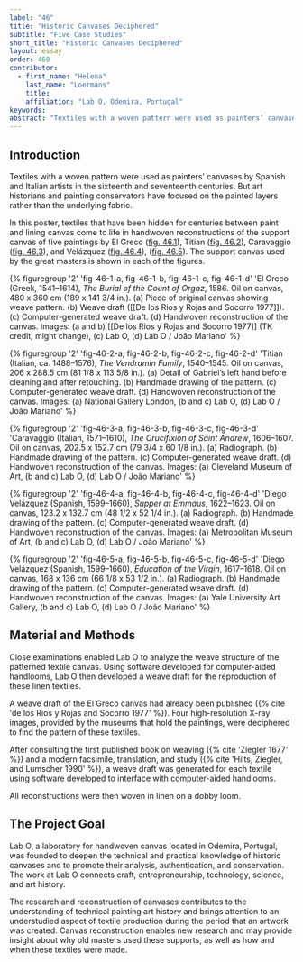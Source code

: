 ```yaml
---
label: "46"
title: "Historic Canvases Deciphered"
subtitle: "Five Case Studies"
short_title: "Historic Canvases Deciphered"
layout: essay
order: 460
contributor:
  - first_name: "Helena"
    last_name: "Loermans"
    title:
    affiliation: "Lab O, Odemira, Portugal"
keywords:
abstract: "Textiles with a woven pattern were used as painters’ canvases by Spanish and Italian artists in the sixteenth and seventeenth centuries. In this poster, textiles that has have been hidden for centuries between paint and lining canvas come to life in handwoven reconstructions. The research and reconstruction of canvases contributes to understanding of technical painting art history and brings attention to an understudied aspect of textile production during the period that an artwork was created. Canvas reconstruction enables new research and may provide insight about why old masters used these supports, as well as how and when these textiles were made."
---
```


## Introduction

Textiles with a woven pattern were used as painters’ canvases by Spanish and Italian artists in the sixteenth and seventeenth centuries. But art historians and painting conservators have focused on the painted layers rather than the underlying fabric.

In this poster, textiles that have been hidden for centuries between paint and lining canvas come to life in handwoven reconstructions of the support canvas of five paintings by El Greco ([fig. 46.1](#fig-46-1-a)), Titian ([fig. 46.2](#fig-46-2-a)), Caravaggio ([fig. 46.3](#fig-46-3-a)), and Velázquez ([fig. 46.4](#fig-46-4-a)), ([fig. 46.5](#fig-46-5-a)). The support canvas used by the great masters is shown in each of the figures.

{% figuregroup '2' 'fig-46-1-a, fig-46-1-b, fig-46-1-c, fig-46-1-d' 'El Greco (Greek, 1541–1614), *The Burial of the Count of Orgaz*, 1586. Oil on canvas, 480 x 360 cm (189 x 141 3/4 in.). (a) Piece of original canvas showing weave pattern. (b) Weave draft ([[De los Rios y Rojas and Socorro 1977]]). (c) Computer-generated weave draft. (d) Handwoven reconstruction of the canvas. Images: (a and b) [[De los Rios y Rojas and Socorro 1977]] (TK credit, might change), (c) Lab O, (d) Lab O / João Mariano' %}

{% figuregroup '2' 'fig-46-2-a, fig-46-2-b, fig-46-2-c, fig-46-2-d' 'Titian (Italian, ca. 1488–1576), *The Vendramin Family*, 1540–1545. Oil on canvas, 206 x 288.5 cm (81 1/8 x 113 5/8 in.). (a) Detail of Gabriel’s left hand before cleaning and after retouching. (b) Handmade drawing of the pattern. (c) Computer-generated weave draft. (d) Handwoven reconstruction of the canvas. Images: (a) National Gallery London, (b and c) Lab O, (d) Lab O / João Mariano' %}

{% figuregroup '2' 'fig-46-3-a, fig-46-3-b, fig-46-3-c, fig-46-3-d' 'Caravaggio (Italian, 1571–1610), *The Crucifixion of Saint Andrew*, 1606–1607. Oil on canvas, 202.5 x 152.7 cm (79 3/4 x 60 1/8 in.). (a) Radiograph. (b) Handmade drawing of the pattern. (c) Computer-generated weave draft. (d) Handwoven reconstruction of the canvas. Images: (a) Cleveland Museum of Art, (b and c) Lab O, (d) Lab O / João Mariano' %}

{% figuregroup '2' 'fig-46-4-a, fig-46-4-b, fig-46-4-c, fig-46-4-d' 'Diego Velázquez (Spanish, 1599–1660), *Supper at Emmaus*, 1622–1623. Oil on canvas, 123.2 x 132.7 cm (48 1/2 x 52 1/4 in.). (a) Radiograph. (b) Handmade drawing of the pattern. (c) Computer-generated weave draft. (d) Handwoven reconstruction of the canvas. Images: (a) Metropolitan Museum of Art, (b and c) Lab O, (d) Lab O / João Mariano' %}

{% figuregroup '2' 'fig-46-5-a, fig-46-5-b, fig-46-5-c, fig-46-5-d' 'Diego Velázquez (Spanish, 1599–1660), *Education of the Virgin*, 1617–1618. Oil on canvas, 168 x 136 cm (66 1/8 x 53 1/2 in.). (a) Radiograph. (b) Handmade drawing of the pattern. (c) Computer-generated weave draft. (d) Handwoven reconstruction of the canvas. Images: (a) Yale University Art Gallery, (b and c) Lab O, (d) Lab O / João Mariano' %}

## Material and Methods

Close examinations enabled Lab O to analyze the weave structure of the patterned textile canvas. Using software developed for computer-aided handlooms, Lab O then developed a weave draft for the reproduction of these linen textiles.

A weave draft of the El Greco canvas had already been published ({% cite 'de los Rios y Rojas and Socorro 1977' %}). Four high-resolution X-ray images, provided by the museums that hold the paintings, were deciphered to find the pattern of these textiles.

After consulting the first published book on weaving ({% cite 'Ziegler 1677' %}) and a modern facsimile, translation, and study ({% cite 'Hilts, Ziegler, and Lumscher 1990' %}), a weave draft was generated for each textile using software developed to interface with computer-aided handlooms.

All reconstructions were then woven in linen on a dobby loom.

## The Project Goal

Lab O, a laboratory for handwoven canvas located in Odemira, Portugal, was founded to deepen the technical and practical knowledge of historic canvases and to promote their analysis, authentication, and conservation. The work at Lab O connects craft, entrepreneurship, technology, science, and art history.

The research and reconstruction of canvases contributes to the understanding of technical painting art history and brings attention to an understudied aspect of textile production during the period that an artwork was created. Canvas reconstruction enables new research and may provide insight about why old masters used these supports, as well as how and when these textiles were made.
